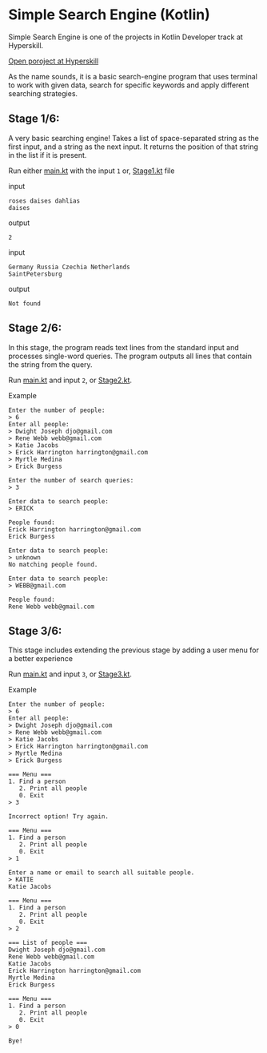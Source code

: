 # Simple Search Engine (Kotlin)

Simple Search Engine is one of the projects in Kotlin Developer track at Hyperskill.

[Open poroject at Hyperskill](https://hyperskill.org/projects/89)

As the name sounds, it is a basic search-engine
program that uses terminal to work with given data, search for specific 
keywords and apply different searching strategies. 

## Stage 1/6:

A very basic searching engine!
Takes a list of space-separated string as the first input, and a string as the next input.
It returns the position of that string in the list if it is present.

Run either [main.kt](src/Main.kt) with the input `1` or, [Stage1.kt](search/Stage1.kt) file

input

    roses daises dahlias
    daises

output

    2

input 
    
    Germany Russia Czechia Netherlands 
    SaintPetersburg

output 

    Not found

## Stage 2/6:
In this stage, the program reads text lines from the standard input and processes single-word queries.
The program outputs all lines that contain the string from the query. 

Run [main.kt](src/Main.kt) and input `2`, or [Stage2.kt](search/Stage2.kt).

Example

    Enter the number of people:
    > 6
    Enter all people:
    > Dwight Joseph djo@gmail.com
    > Rene Webb webb@gmail.com
    > Katie Jacobs
    > Erick Harrington harrington@gmail.com
    > Myrtle Medina
    > Erick Burgess
    
    Enter the number of search queries:
    > 3
    
    Enter data to search people:
    > ERICK
    
    People found:
    Erick Harrington harrington@gmail.com
    Erick Burgess
    
    Enter data to search people:
    > unknown
    No matching people found.
    
    Enter data to search people:
    > WEBB@gmail.com
    
    People found:
    Rene Webb webb@gmail.com

## Stage 3/6:
This stage includes extending the previous stage by adding a user menu for a better experience

Run [main.kt](src/Main.kt) and input `3`, or [Stage3.kt](search/Stage3.kt).

Example

    Enter the number of people:
    > 6
    Enter all people:
    > Dwight Joseph djo@gmail.com
    > Rene Webb webb@gmail.com
    > Katie Jacobs
    > Erick Harrington harrington@gmail.com
    > Myrtle Medina
    > Erick Burgess
    
    === Menu ===
    1. Find a person
       2. Print all people
       0. Exit
    > 3
    
    Incorrect option! Try again.
    
    === Menu ===
    1. Find a person
       2. Print all people
       0. Exit
    > 1
    
    Enter a name or email to search all suitable people.
    > KATIE
    Katie Jacobs
    
    === Menu ===
    1. Find a person
       2. Print all people
       0. Exit
    > 2
    
    === List of people ===
    Dwight Joseph djo@gmail.com
    Rene Webb webb@gmail.com
    Katie Jacobs
    Erick Harrington harrington@gmail.com
    Myrtle Medina
    Erick Burgess
    
    === Menu ===
    1. Find a person
       2. Print all people
       0. Exit
    > 0
    
    Bye!


